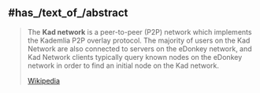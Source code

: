 ﻿---
aliases:
- "Kad network"
---

## #has_/text_of_/abstract 

> The **Kad network** is a peer-to-peer (P2P) network 
> which implements the Kademlia P2P overlay protocol. 
> The majority of users on the Kad Network are also connected to servers on the eDonkey network, 
> and Kad Network clients typically query known nodes on the eDonkey network 
> in order to find an initial node on the Kad network.
>
> [Wikipedia](https://en.wikipedia.org/wiki/Kad%20network)

